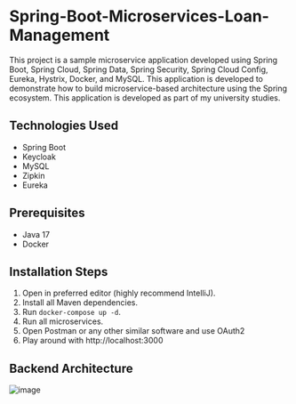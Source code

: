 # Spring-Boot-Microservices-Loan-Management

This project is a sample microservice application developed using Spring Boot, Spring Cloud, Spring Data, Spring Security, Spring Cloud Config, Eureka, Hystrix, Docker, and MySQL. This application is developed to demonstrate how to build microservice-based architecture using the Spring ecosystem. This application is developed as part of my university studies.

## Technologies Used

- Spring Boot
- Keycloak
- MySQL
- Zipkin
- Eureka

## Prerequisites

- Java 17
- Docker

## Installation Steps

1. Open in preferred editor (highly recommend IntelliJ).
2. Install all Maven dependencies.
3. Run `docker-compose up -d`.
4. Run all microservices.
5. Open Postman or any other similar software and use OAuth2
6. Play around with http://localhost:3000

## Backend Architecture

![image](https://user-images.githubusercontent.com/68187294/235036506-7217d7eb-751a-4c95-a553-1b887d8acc00.png)
